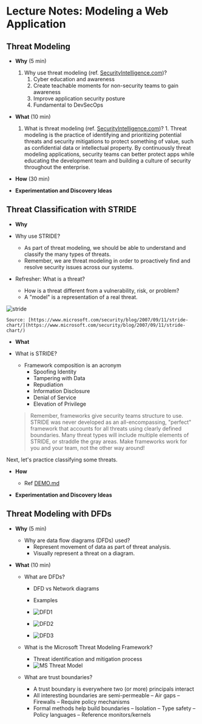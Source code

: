 # Lecture Notes: Modeling a Web Application

## Threat Modeling

- **Why** (5 min)
    1. Why use threat modeling (ref. [SecurityIntelligence.com](https://securityintelligence.com/posts/what-is-threat-modeling-and-how-does-it-impact-application-security/))?
       1. Cyber education and awareness
       1. Create teachable moments for non-security teams to gain awareness
       1. Improve application security posture
       1. Fundamental to DevSecOps

- **What** (10 min)
    1. What is threat modeling (ref. [SecurityIntelligence.com](https://securityintelligence.com/posts/what-is-threat-modeling-and-how-does-it-impact-application-security/))?
      1. Threat modeling is the practice of identifying and prioritizing potential threats and security mitigations to protect something of value, such as confidential data or intellectual property. By continuously threat modeling applications, security teams can better protect apps while educating the development team and building a culture of security throughout the enterprise.

- **How** (30 min)
- **Experimentation and Discovery Ideas**

## Threat Classification with STRIDE

- **Why**

- Why use STRIDE?
  - As part of threat modeling, we should be able to understand and classify the many types of threats.
  - Remember, we are threat modeling in order to proactively find and resolve security issues across our systems.
- Refresher: What is a threat?
  - How is a threat different from a vulnerability, risk, or problem?
  - A "model" is a representation of a real threat.

![stride](assets/stride.png)

    Source: [https://www.microsoft.com/security/blog/2007/09/11/stride-chart/](https://www.microsoft.com/security/blog/2007/09/11/stride-chart/)

- **What**
- What is STRIDE?
  - Framework composition is an acronym
    - Spoofing Identity
    - Tampering with Data
    - Repudiation
    - Information Disclosure
    - Denial of Service
    - Elevation of Privilege

  > Remember, frameworks give security teams structure to use. STRIDE was never developed as an all-encompassing, "perfect" framework that accounts for all threats using clearly defined boundaries. Many threat types will include multiple elements of STRIDE, or straddle the gray areas. Make frameworks work for you and your team, not the other way around!

Next, let's practice classifying some threats.

- **How**
  - Ref [DEMO.md](DEMO.md)

- **Experimentation and Discovery Ideas**

## Threat Modeling with DFDs

- **Why** (5 min)
  - Why are data flow diagrams (DFDs) used?
    - Represent movement of data as part of threat analysis.
    - Visually represent a threat on a diagram.

- **What** (10 min)
  - What are DFDs?
    - DFD vs Network diagrams
    - Examples

    - ![DFD1](assets/DFD1.png)

    - ![DFD2](assets/DFD2.png)

    - ![DFD3](assets/DFD3.png)

  - What is the Microsoft Threat Modeling Framework?
    - Threat identification and mitigation process
    - ![MS Threat Model](assets/ms-thread-model.png)

  - What are trust boundaries?
    - A trust boundary is everywhere two (or more) principals interact
    - All interesting boundaries are semi-permeable
      – Air gaps
      – Firewalls
      – Require policy mechanisms
    - Formal methods help build boundaries
      – Isolation
      – Type safety
      – Policy languages
      – Reference monitors/kernels
